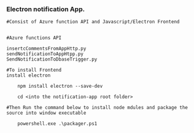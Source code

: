 ### Electron notification App.

    #Consist of Azure function API and Javascript/Electron Frontend


    #Azure functions API

    insertcCommentsFromAppHttp.py
    sendNotificationToAppHtpp.py
    SendNotificationToDbaseTrigger.py

    #To install Frontend 
    install electron
    
        npm install electron --save-dev

        cd <into the notification-app root folder>

    #Then Run the command below to install node mdules and package the source into window executable

        powershell.exe .\packager.ps1
